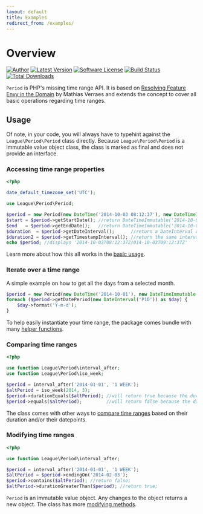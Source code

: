 ```yaml
---
layout: default
title: Examples
redirect_from: /examples/
---
```


# Overview

[![Author](//img.shields.io/badge/author-@nyamsprod-blue.svg?style=flat-square)](//twitter.com/nyamsprod)
[![Latest Version](//img.shields.io/github/release/thephpleague/period.svg?style=flat-square)](//github.com/thephpleague/period/releases)
[![Software License](//img.shields.io/badge/license-MIT-brightgreen.svg?style=flat-square)](LICENSE)
[![Build Status](//img.shields.io/travis/thephpleague/period/master.svg?style=flat-square)](//travis-ci.org/thephpleague/period)
[![Total Downloads](//img.shields.io/packagist/dt/league/period.svg?style=flat-square)](//packagist.org/packages/league/period)

`Period` is PHP's missing time range API. It is based on [Resolving Feature Envy in the Domain](//verraes.net/2014/08/resolving-feature-envy-in-the-domain/) by Mathias Verraes and extends the concept to cover all basic operations regarding time ranges.

## Usage

Of note, in your code, you will always have to typehint against the `League\Period\Period` class directly. Because `League\Period\Period` is a immutable value object class, the class is marked as final and does not provide an interface.

### Accessing time range properties

~~~php
<?php

date_default_timezone_set('UTC');

use League\Period\Period;

$period = new Period(new DateTime('2014-10-03 08:12:37'), new DateTimeImmutable('2014-10-03 08:12:37'));
$start = $period->getStartDate(); //return DateTimeImmutable('2014-10-03 08:12:37');
$end   = $period->getEndDate();   //return DateTimeImmutable('2014-10-03 09:12:37');
$duration  = $period->getDateInterval();      //return a DateInterval object
$duration2 = $period->getTimestampInterval(); //return the same interval expressed in seconds.
echo $period; //displays '2014-10-03T08:12:37Z/014-10-03T09:12:37Z'
~~~

Learn more about how this all works in the [basic usage](/4.0/properties/).

### Iterate over a time range

A simple example on how to get all the days from a selected month.

~~~php
$period = new Period(new DateTime('2014-10-01'), new DateTimeImmutable('2014-11-01'));
foreach ($period->getDatePeriod(new DateInterval('P1D')) as $day) {
    $day->format('Y-m-d');
}
~~~

To help easily instantiate your time range, the package comes bundle with many [helper functions](/4.0/instantiation/).

### Comparing time ranges

~~~php
<?php

use function League\Period\interval_after;
use function League\Period\iso_week;

$period = interval_after('2014-01-01', '1 WEEK');
$altPeriod = iso_week(2014, 3);
$period->durationEquals($altPeriod); //will return true because the duration are equals
$period->equals($altPeriod);         //will return false because the datepoints differ
~~~

The class comes with other ways to [compare time ranges](/4.0/comparing/) based on their duration and/or their datepoints.

### Modifying time ranges

~~~php
<?php

use function League\Period\interval_after;

$period = interval_after('2014-01-01', '1 WEEK');
$altPeriod = $period->endingOn('2014-02-03');
$period->contains($altPeriod); //return false;
$altPeriod->durationGreaterThan($period); //return true;
~~~

`Period` is an immutable value object. Any changes to the object returns a new object. The class has more [modifying methods](/4.0/modifying/).